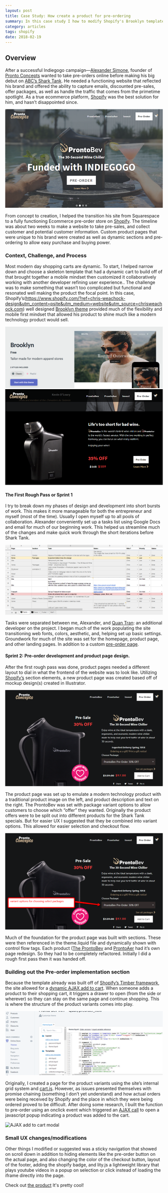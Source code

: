 ```yaml
---
layout: post
title: Case Study: How create a product for pre-ordering
summary: In this case study I how to modify Shopify's Brooklyn template to create a pre-order AJAX template   
category: articles
tags: shopify
date: 2018-02-19
---
```


## Overview

After a successful Indiegogo campaign—[Alexander Simone](http://www.alexandersimone.com/), founder of [Pronto Concepts](https://www.prontoconcepts.com) wanted to take pre-orders online before making his big debut on [ABC’s Shark Tank](http://abc.go.com/shows/shark-tank). He needed a functioning website that reflected his brand and offered the ability to capture emails, discounted pre-sales, offer packages, as well as handle the traffic that comes from the primetime spotlight. As a true ecommerce platform, [Shopify](https://www.shopify.com/?ref=chris-weachock-design&utm_content=psite&utm_medium=website&utm_source=chrisweachock.com) was the best solution for him, and hasn’t disappointed since. 

![Pronto Concepts](/case-studies/pronto-concepts/Case_Study_Pronto_Concepts_Introduction_Home.png)

From concept to creation, I helped the transition his site from Squarespace to a fully functioning Ecommerce pre-order store on [Shopify](https://www.shopify.com/?ref=chris-weachock-design&utm_content=psite&utm_medium=website&utm_source=chrisweachock.com). The timeline was about two weeks to make a website to take pre-sales, and collect customer and potential customer information. Custom product pages that were unique to his brand were created as well as dynamic sections and pre-ordering to allow easy purchase and buying power. 

### Context, Challenge, and Process

Most modern day shopping carts are dynamic. To start, I helped narrow down and choose a skeleton template that had a dynamic cart to build off of that brought together a mobile mindset then customized it collaboratively working with another developer refining user experience.. The challenge was to make something that wasn’t too complicated but functional and resonated well making the product the focal point. In this case, Shopify’s(https://www.shopify.com/?ref=chris-weachock-design&utm_content=psite&utm_medium=website&utm_source=chrisweachock.com) well designed [Brooklyn theme](https://themes.shopify.com/themes/brooklyn/styles/classic) provided much of the flexibility and mobile first mindset that allowed his product to shine much like a modern technology product would sell.

![Shopify Brooklyn Theme](/case-studies/pronto-concepts/Case_Study_Pronto_Concepts_Brooklyn_Theme_Foundation.png)
![Pronto Concepts Product Section](/case-studies/pronto-concepts/Case_Study_Pronto_Concepts_Home_Page_Product_Section.png)

#### The First Rough Pass or Sprint 1

I try to break down my phases of design and development into short bursts of work. This makes it more manageable for both the entrepreneur and myself (most of the time). Usually I open myself up to all pools of collaboration. Alexander conveniently set up a tasks list using Google Docs and email for much of our beginning work. This helped us streamline much of the changes and make quick work through the short iterations before Shark Tank.

![Google Spreadsheet for organization and collaboration](/case-studies/pronto-concepts/Pronto-Concepts-Google-Spreadsheet-Tasks-List.png) 

Tasks were separated between me, Alexander, and [Quan Tran](https://quan.github.io/): an additional developer on the project. I began much of the work populating the site transitioning web fonts, colors, aesthetic, and, helping set up basic settings. Groundwork for much of the site was set for the homepage, product page, and other landing pages. In addition to a custom [pre-order page](https://prontoconcepts.com/pages/pre-order).

#### Sprint 2: Pre-order development and product page design.  

After the first rough pass was done, product pages needed a different layout to dial in what the frontend of the website was to look like. Utilizing [Shopify’s](https://www.shopify.com/?ref=chris-weachock-design&utm_content=psite&utm_medium=website&utm_source=chrisweachock.com) section elements, a new product page was created based off of mockup design(s) created in Illustrator. 

![Google Spreadsheet for organization and collaboration](/case-studies/pronto-concepts/Case_Study_Pronto_Concepts_Pronto_Bev_Product_Page_Above_Fold.png) 

The product page was set up to emulate a modern technology product with a traditional product image on the left, and product description and text on the right. The ProntoBev was set with package variant options to allow customers to choose which “offer” they wanted. Originally the product offers were to be split out into different products for the Shark Tank specials. But for easier UX I suggested that they be combined into variant options. This allowed for easier selection and checkout flow.

![Google Spreadsheet for organization and collaboration](/case-studies/pronto-concepts/Case_Study_Pronto_Concepts_Pronto_Bev_Product_Page_Above_Fold_Variant_Selection.png) 


Much of the foundation for the product page was built with sections. These were then referenced in the theme.liquid file and dynamically shown with control flow tags. Each product ([The ProntoBev](https://prontoconcepts.com/products/prontobev-wine-chiller) and [ProntoAer](https://prontoconcepts.com/products/prontoaer-wine-aerator) had it’s own page redesign. So they had to be completely refactored. Initially I did a rough first pass then it was handed off. 

### Building out the Pre-order implementation section

Because the template already was built off of [Shopify’s Timber framework](https://shopify.github.io/Timber/), the site allowed for a [dynamic AJAX add to cart](https://help.shopify.com/themes/development/getting-started/using-ajax-api). When someone adds a product to their shopping cart, it triggers a drawer to open (from the side or wherever) so they can stay on the same page and continue shopping. This is where the structure of the product variants comes into play. 

![Google Spreadsheet for organization and collaboration](/case-studies/pronto-concepts/Case_Study_Pronto_Concepts_Pronto_Bev_Liquid_Sections_Screenshot.png) 


Originally, I created a page for the product variants using the site’s internal grid system and [cart.js](https://cartjs.org/). However, as issues presented themselves with promise chaining (something I don’t yet understand) and how actual orders were being received by Shopify and the place in which they were being ordered proved to be difficult. After doing some research, I built the function to pre-order using an onclick event which triggered an [AJAX call](https://help.shopify.com/themes/development/getting-started/using-ajax-api) to open a javascript popup indicating a product was added to the cart. 

![AJAX add to cart modal](/case-studies/Pronto-Concepts-Added-To-Cart-AJAX.png) 

### Small UX changes/modifications

Other things I modified or suggested was a sticky navigation that showed on scroll down in addition to hiding elements like the pre-order button on the actual page, and also changing the color of the checkout button, layout of the footer, adding the shopify badge, and lity.js a lightweight library that plays youtube videos in a popup on selection or click instead of loading the iframe directly into the page. 

Check out [the product](https://www.prontoconcepts.com) It's pretty cool!
